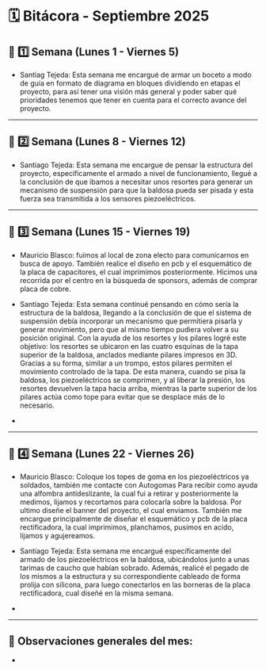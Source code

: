 # 🗓️ Bitácora - Septiembre 2025

## 📅 1️⃣ Semana (Lunes 1 - Viernes 5)


-  Santiag Tejeda: Esta semana me encargué de armar un boceto a modo de guía en formato de diagrama en bloques dividiendo en etapas el proyecto, para así tener una visión más general y poder saber qué prioridades tenemos que tener en cuenta para el correcto avance del proyecto.

---

## 📅 2️⃣ Semana (Lunes 8 - Viernes 12)


-  Santiago Tejeda: Esta semana me encargue de pensar la estructura del proyecto, especificamente el armado a nivel de funcionamiento, llegué a la conclusión de que ibamos a necesitar unos resortes para generar un mecanismo de suspensión para que la baldosa pueda ser pisada y esta fuerza sea transmitida a los sensores piezoeléctricos. 

---

## 📅 3️⃣ Semana (Lunes 15 - Viernes 19)

-  Mauricio Blasco: fuimos al local de zona electo para comunicarnos en busca de apoyo. También realice el diseño en pcb y el esquemático de la placa de capacitores, el cual imprimimos posteriormente. Hicimos una recorrida por el centro en la búsqueda de sponsors, además de comprar placa de cobre.


-  Santiago Tejeda: Esta semana continué pensando en cómo sería la estructura de la baldosa, llegando a la conclusión de que el sistema de suspensión debía incorporar un mecanismo que permitiera pisarla y generar movimiento, pero que al mismo tiempo pudiera volver a su posición original.
Con la ayuda de los resortes y los pilares logré este objetivo: los resortes se ubicaron en las cuatro esquinas de la tapa superior de la baldosa, anclados mediante pilares impresos en 3D. Gracias a su forma, similar a un trompo, estos pilares permiten el movimiento controlado de la tapa. De esta manera, cuando se pisa la baldosa, los piezoeléctricos se comprimen, y al liberar la presión, los resortes devuelven la tapa hacia arriba, mientras la parte superior de los pilares actúa como tope para evitar que se desplace más de lo necesario.

-  

---

## 📅 4️⃣ Semana (Lunes 22 - Viernes 26)

-  Mauricio Blasco: Coloque los topes de goma en los piezoeléctricos ya soldados, también me contacte con Autogomas Para recibir como ayuda una alfombra antideslizante, la cual fui a retirar y posteriormente la medimos, lijamos y recortamos para colocarla sobre la baldosa. Por ultimo diseñe el banner del proyecto, el cual enviamos. También me encargue principalmente de diseñar el esquemático y pcb de la placa rectificadora, la cual imprimimos, planchamos, pusimos en acido, lijamos y agujereamos.

-  Santiago Tejeda: Esta semana me encargué específicamente del armado de los piezoeléctricos en la baldosa, ubicándolos junto a unas tarimas de caucho que habían sobrado. Además, realicé el pegado de los mismos a la estructura y su correspondiente cableado de forma prolija con silicona, para luego conectarlos en las borneras de la placa rectificadora, cual diseñé en la misma semana.

-  

---

🧾 **Observaciones generales del mes:**  
-  
-  
